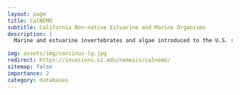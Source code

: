 ```yaml
---
layout: page
title: CalNEMO
subtitle: California Non-native Estuarine and Marine Organisms
description: |
  Marine and estuarine invertebrates and algae introduced to the U.S. state of California; incorporates occurrence data from the CANOD inventory of non-native species in California.

img: assets/img/carcinus-lg.jpg
redirect: https://invasions.si.edu/nemesis/calnemo/
sitemap: false
importance: 2
category: databases
---
```

